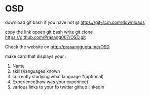 # OSD
download git bash if you have not @
https://git-scm.com/downloads

copy the link
opoen git bash
write 
git clone https://github.com/Prasang007/OSD.git

Check the website on http://prasanggupta.me/OSD


make card that displays your :
1. Name
2. skills/languages known
3. currently studying what language ?(optional)
4. Experience(how was your experince)
5. various links to your fb twitter github linkedIn
